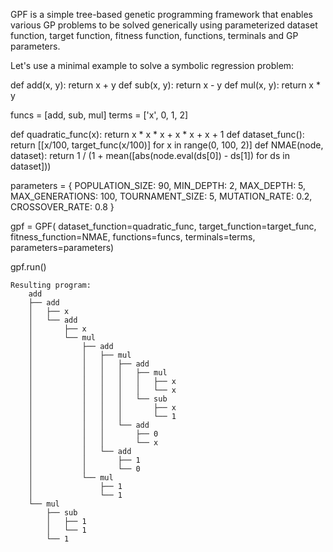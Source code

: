 GPF is a simple tree-based genetic programming framework that enables various GP problems
to be solved generically using parameterized dataset function, target function, fitness function, functions,
terminals and GP parameters.

Let's use a minimal example to solve a symbolic regression problem:

def add(x, y): return x + y
def sub(x, y): return x - y
def mul(x, y): return x * y

funcs = [add, sub, mul]
terms = ['x', 0, 1, 2]

def quadratic_func(x): return x * x * x + x * x + x + 1
def dataset_func(): return [[x/100, target_func(x/100)] for x in range(0, 100, 2)]
def NMAE(node, dataset): return 1 / (1 + mean([abs(node.eval(ds[0]) - ds[1]) for ds in dataset]))

parameters = { POPULATION_SIZE: 90,
               MIN_DEPTH: 2,
               MAX_DEPTH: 5,
               MAX_GENERATIONS: 100,
               TOURNAMENT_SIZE: 5,
               MUTATION_RATE: 0.2,
               CROSSOVER_RATE: 0.8 }

gpf = GPF( dataset_function=quadratic_func,
           target_function=target_func,
           fitness_function=NMAE,
           functions=funcs,
           terminals=terms,
           parameters=parameters)

gpf.run()

```
Resulting program:
    add
    ├── add
    │   ├── x
    │   └── add
    │       ├── x
    │       └── mul
    │           ├── add
    │           │   ├── mul
    │           │   │   ├── add
    │           │   │   │   ├── mul
    │           │   │   │   │   ├── x
    │           │   │   │   │   └── x
    │           │   │   │   └── sub
    │           │   │   │       ├── x
    │           │   │   │       └── 1
    │           │   │   └── add
    │           │   │       ├── 0
    │           │   │       └── x
    │           │   └── add
    │           │       ├── 1
    │           │       └── 0
    │           └── mul
    │               ├── 1
    │               └── 1
    └── mul
        ├── sub
        │   ├── 1
        │   └── 1
        └── 1
 ```
 